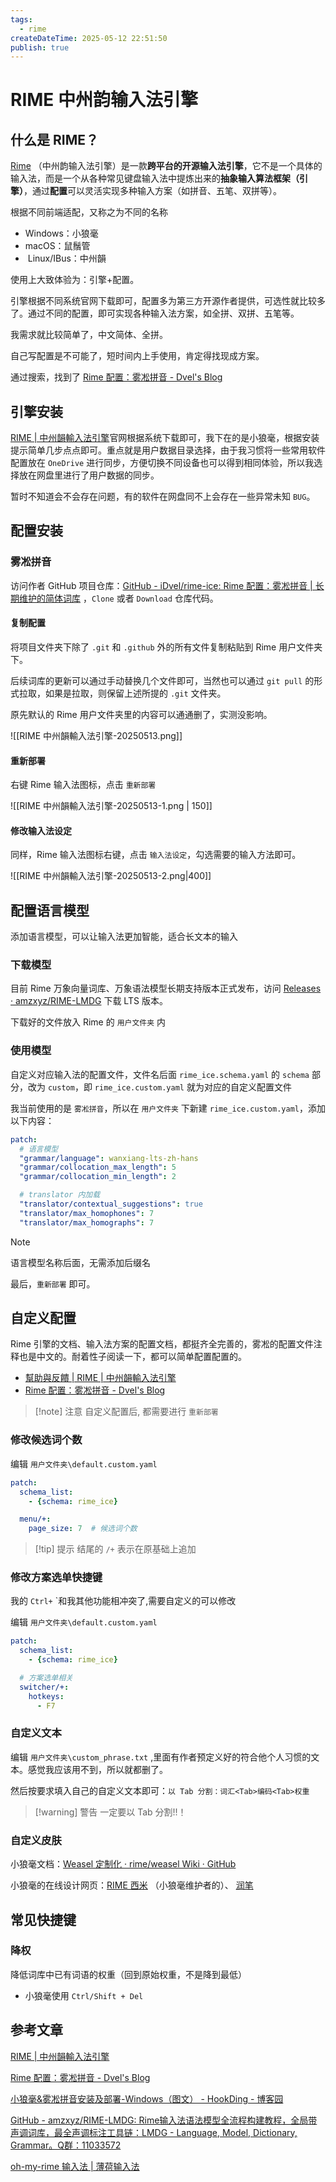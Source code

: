 ```yaml
---
tags:
  - rime
createDateTime: 2025-05-12 22:51:50
publish: true
---
```


# RIME 中州韵输入法引擎

## 什么是 RIME？

[Rime](https://rime.im/) （中州韵输入法引擎）是一款**跨平台的开源输入法引擎**，它不是一个具体的输入法，而是一个从各种常见键盘输入法中提炼出来的**抽象输入算法框架（引擎）**，通过**配置**可以灵活实现多种输入方案（如拼音、五笔、双拼等）。

根据不同前端适配，又称之为不同的名称

- Windows：小狼毫
- macOS：鼠鬚管
-  Linux/IBus：中州韻

使用上大致体验为：引擎+配置。

引擎根据不同系统官网下载即可，配置多为第三方开源作者提供，可选性就比较多了。通过不同的配置，即可实现各种输入法方案，如全拼、双拼、五笔等。

我需求就比较简单了，中文简体、全拼。

自己写配置是不可能了，短时间内上手使用，肯定得找现成方案。

通过搜索，找到了 [Rime 配置：雾凇拼音 - Dvel's Blog](https://dvel.me/posts/rime-ice/)

## 引擎安装

[RIME | 中州韻輸入法引擎](https://rime.im/)官网根据系统下载即可，我下在的是小狼毫，根据安装提示简单几步点点即可。重点就是用户数据目录选择，由于我习惯将一些常用软件配置放在 `OneDrive` 进行同步，方便切换不同设备也可以得到相同体验，所以我选择放在网盘里进行了用户数据的同步。

暂时不知道会不会存在问题，有的软件在网盘同不上会存在一些异常未知 `BUG`。

## 配置安装

### 雾凇拼音

访问作者 GitHub 项目仓库：[GitHub - iDvel/rime-ice: Rime 配置：雾凇拼音 | 长期维护的简体词库](https://github.com/iDvel/rime-ice?tab=readme-ov-file) ，`Clone` 或者 `Download` 仓库代码。

#### 复制配置

将项目文件夹下除了 `.git` 和 `.github` 外的所有文件复制粘贴到 Rime 用户文件夹下。

后续词库的更新可以通过手动替换几个文件即可，当然也可以通过 `git pull` 的形式拉取，如果是拉取，则保留上述所提的 `.git` 文件夹。

原先默认的 Rime 用户文件夹里的内容可以通通删了，实测没影响。

![[RIME 中州韻輸入法引擎-20250513.png]]

#### 重新部署

右键 Rime 输入法图标，点击 `重新部署`

![[RIME 中州韻輸入法引擎-20250513-1.png | 150]]

#### 修改输入法设定

同样，Rime 输入法图标右键，点击 `输入法设定`，勾选需要的输入方法即可。

![[RIME 中州韻輸入法引擎-20250513-2.png|400]]

## 配置语言模型

添加语言模型，可以让输入法更加智能，适合长文本的输入

### 下载模型

目前 Rime 万象向量词库、万象语法模型长期支持版本正式发布，访问 [Releases · amzxyz/RIME-LMDG](https://github.com/amzxyz/RIME-LMDG/releases) 下载 LTS 版本。

下载好的文件放入 Rime 的 `用户文件夹` 内

### 使用模型

自定义对应输入法的配置文件，文件名后面 `rime_ice.schema.yaml` 的 `schema` 部分，改为 `custom`，即 `rime_ice.custom.yaml` 就为对应的自定义配置文件

我当前使用的是 `雾凇拼音`，所以在 `用户文件夹` 下新建 `rime_ice.custom.yaml`，添加以下内容：

```yaml
patch:
  # 语言模型
  "grammar/language": wanxiang-lts-zh-hans
  "grammar/collocation_max_length": 5
  "grammar/collocation_min_length": 2

  # translator 内加载
  "translator/contextual_suggestions": true
  "translator/max_homophones": 7
  "translator/max_homographs": 7
```

> [!note]
> 语言模型名称后面，无需添加后缀名


最后，`重新部署` 即可。


## 自定义配置

Rime 引擎的文档、输入法方案的配置文档，都挺齐全完善的，雾凇的配置文件注释也是中文的。耐着性子阅读一下，都可以简单配置配置的。

- [幫助與反饋 | RIME | 中州韻輸入法引擎](https://rime.im/docs/)
- [Rime 配置：雾凇拼音 - Dvel's Blog](https://dvel.me/posts/rime-ice/)

> [!note] 注意
> 自定义配置后, 都需要进行 `重新部署`

### 修改候选词个数

编辑 `用户文件夹\default.custom.yaml` 

```yaml
patch:
  schema_list:
    - {schema: rime_ice}

  menu/+:
    page_size: 7  # 候选词个数
```

> [!tip] 提示
>  结尾的 `/+` 表示在原基础上追加

### 修改方案选单快捷键

我的 `Ctrl+` `和我其他功能相冲突了,需要自定义的可以修改

编辑 `用户文件夹\default.custom.yaml` 

```yaml
patch:
  schema_list:
    - {schema: rime_ice}

  # 方案选单相关
  switcher/+:
    hotkeys:
      - F7
```

### 自定义文本

编辑 `用户文件夹\custom_phrase.txt` ,里面有作者预定义好的符合他个人习惯的文本。感觉我应该用不到，所以就都删了。

然后按要求填入自己的自定义文本即可：`以 Tab 分割：词汇<Tab>编码<Tab>权重`

> [!warning] 警告
> 一定要以 Tab 分割!!！

### 自定义皮肤

小狼毫文档：[Weasel 定制化 · rime/weasel Wiki · GitHub](https://github.com/rime/weasel/wiki/Weasel-%E5%AE%9A%E5%88%B6%E5%8C%96)

小狼毫的在线设计网页：[RIME 西米](https://fxliang.github.io/RimeSeeMe/) （小狼毫维护者的）、 [润笔](https://pdog18.github.io/rime-soak/#/theme)

## 常见快捷键

### 降权

降低词库中已有词语的权重（回到原始权重，不是降到最低）

- 小狼毫使用 `Ctrl/Shift + Del`



## 参考文章

[RIME | 中州韻輸入法引擎](https://rime.im/)

[Rime 配置：雾凇拼音 - Dvel's Blog](https://dvel.me/posts/rime-ice/)

[小狼毫&雾凇拼音安装及部署-Windows（图文） - HookDing - 博客园](https://www.cnblogs.com/HookDing/p/17949199)

[GitHub - amzxyz/RIME-LMDG: Rime输入法语法模型全流程构建教程，全局带声调词库，最全声调标注工具链：LMDG - Language, Model, Dictionary, Grammar。Q群：11033572](https://github.com/amzxyz/RIME-LMDG)

[oh-my-rime 输入法 | 薄荷输入法](https://www.mintimate.cc/zh/)

